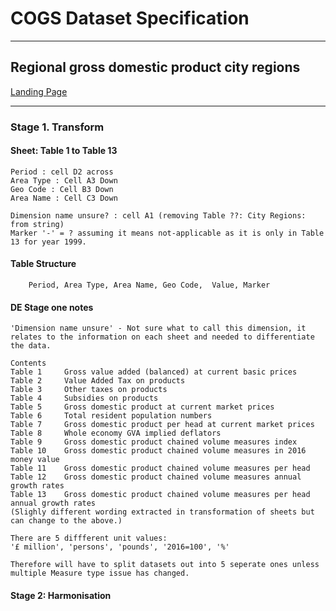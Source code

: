 # COGS Dataset Specification
----------

## Regional gross domestic product city regions

[Landing Page](https://www.ons.gov.uk/economy/grossdomesticproductgdp/datasets/regionalgrossdomesticproductcityregions)

----------

### Stage 1. Transform

#### Sheet: Table 1 to Table 13 
    Period : cell D2 across
    Area Type : Cell A3 Down 
    Geo Code : Cell B3 Down
    Area Name : Cell C3 Down
    
    Dimension name unsure? : cell A1 (removing Table ??: City Regions: from string) 
    Marker '-' = ? assuming it means not-applicable as it is only in Table 13 for year 1999. 
   

#### Table Structure

		Period, Area Type, Area Name, Geo Code,  Value, Marker

#### DE Stage one notes 
    'Dimension name unsure' - Not sure what to call this dimension, it relates to the information on each sheet and needed to differentiate the data. 
    													
	Contents												
	Table 1		Gross value added (balanced) at current basic prices										
	Table 2		Value Added Tax on products										
	Table 3		Other taxes on products										
	Table 4		Subsidies on products										
	Table 5		Gross domestic product at current market prices										
	Table 6		Total resident population numbers										
	Table 7		Gross domestic product per head at current market prices										
	Table 8		Whole economy GVA implied deflators										
	Table 9		Gross domestic product chained volume measures index										
	Table 10	Gross domestic product chained volume measures in 2016 money value										
	Table 11	Gross domestic product chained volume measures per head										
	Table 12	Gross domestic product chained volume measures annual growth rates										
	Table 13	Gross domestic product chained volume measures per head annual growth rates										
    (Slighly different wording extracted in transformation of sheets but can change to the above.)
    
    There are 5 diffferent unit values:
    '£ million', 'persons', 'pounds', '2016=100', '%'
    
    Therefore will have to split datasets out into 5 seperate ones unless multiple Measure type issue has changed. 
    

#### Stage 2: Harmonisation



